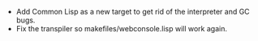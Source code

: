 * Add Common Lisp as a new target to get rid of the interpreter and GC bugs.
* Fix the transpiler so makefiles/webconsole.lisp will work again.
